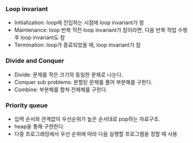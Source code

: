 ### Loop invariant
- Initialization: loop에 진입하는 시점에 loop invariant가 참
- Maintenance: loop 반복 직전 loop invariant가 참이라면, 다음 반복 작업 수행 후 loop invariant도 참
- Termination: loop가 종료되었을 때, loop invariant가 참

### Divide and Conquer
- Divide: 문제를 작은 크기의 동일한 문제로 나눈다.
- Conquer sub problems: 분할된 문제를 풀어 부분해를 구한다.
- Combine: 부분해를 합쳐 전체해를 구한다.

### Priority queue
- 입력 순서와 관계없이 우선순위가 높은 순서대로 pop하는 자료구조. 
- heap을 통해 구현한다.
- 다중 프로그래밍에서 우선 순위에 따라 다음 실행할 프로그램을 정할 때 사용


